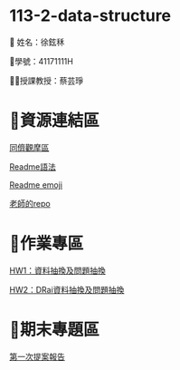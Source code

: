 # 113-2-data-structure
:ghost: 姓名：徐鉉秝

:dizzy:學號：41171111H

:woman_teacher:授課教授：蔡芸琤

# :link:資源連結區
[同儕觀摩區](https://docs.google.com/spreadsheets/d/1pLTxpmVJRoIrFS3xNUEIpwjLHSnkeFrQRoi_mZlSr_s/edit?gid=1996231136#gid=1996231136)

[Readme語法](https://docs.github.com/zh/get-started/writing-on-github/getting-started-with-writing-and-formatting-on-github/basic-writing-and-formatting-syntax)

[Readme emoji](https://github.com/ikatyang/emoji-cheat-sheet/blob/master/README.md)

[老師的repo](https://github.com/peculab/autogen_project/tree/main)

# :seedling:作業專區
[HW1：資料抽換及問題抽換](HW1)

[HW2：DRai資料抽換及問題抽換](HW2)
# :mage:期末專題區
[第一次提案報告](https://www.youtube.com/watch?v=HNZi0XfPRjk)
